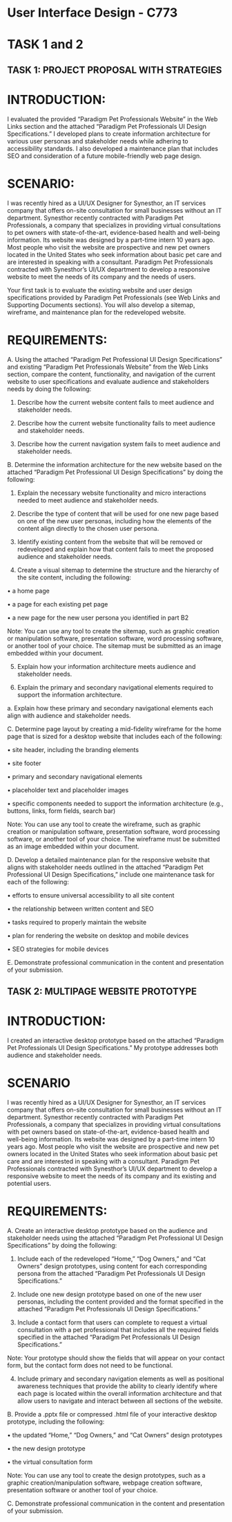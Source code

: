 # User Interface Design - C773
# TASK 1 and 2


## TASK 1: PROJECT PROPOSAL WITH STRATEGIES

# INTRODUCTION:

I evaluated the provided “Paradigm Pet Professionals Website” in the Web Links section and the attached “Paradigm Pet Professionals UI Design Specifications.” I developed plans to create information architecture for various user personas and stakeholder needs while adhering to accessibility standards. I also developed a maintenance plan that includes SEO and consideration of a future mobile-friendly web page design.



# SCENARIO:

I was recently hired as a UI/UX Designer for Synesthor, an IT services company that offers on-site consultation for small businesses without an IT department. Synesthor recently contracted with Paradigm Pet Professionals, a company that specializes in providing virtual consultations to pet owners with state-of-the-art, evidence-based health and well-being information. Its website was designed by a part-time intern 10 years ago. Most people who visit the website are prospective and new pet owners located in the United States who seek information about basic pet care and are interested in speaking with a consultant. Paradigm Pet Professionals contracted with Synesthor’s UI/UX department to develop a responsive website to meet the needs of its company and the needs of users.

Your first task is to evaluate the existing website and user design specifications provided by Paradigm Pet Professionals (see Web Links and Supporting Documents sections). You will also develop a sitemap, wireframe, and maintenance plan for the redeveloped website.


# REQUIREMENTS:

A.  Using the attached “Paradigm Pet Professional UI Design Specifications” and existing “Paradigm Pet Professionals Website” from the Web Links section, compare the content, functionality, and navigation of the current website to user specifications and evaluate audience and stakeholders needs by doing the following:

1.  Describe how the current website content fails to meet audience and stakeholder needs.

2.  Describe how the current website functionality fails to meet audience and stakeholder needs.

3.  Describe how the current navigation system fails to meet audience and stakeholder needs.

 

B.  Determine the information architecture for the new website based on the attached “Paradigm Pet Professional UI Design Specifications” by doing the following:

1.  Explain the necessary website functionality and micro interactions needed to meet audience and stakeholder needs.

2.  Describe the type of content that will be used for one new page based on one of the new user personas, including how the elements of the content align directly to the chosen user persona.

3.  Identify existing content from the website that will be removed or redeveloped and explain how that content fails to meet the proposed audience and stakeholder needs.

4.  Create a visual sitemap to determine the structure and the hierarchy of the site content, including the following:

•  a home page

•  a page for each existing pet page

•  a new page for the new user persona you identified in part B2

 

Note: You can use any tool to create the sitemap, such as graphic creation or manipulation software, presentation software, word processing software, or another tool of your choice. The sitemap must be submitted as an image embedded within your document.

 

5.  Explain how your information architecture meets audience and stakeholder needs.

6.  Explain the primary and secondary navigational elements required to support the information architecture.

a.  Explain how these primary and secondary navigational elements each align with audience and stakeholder needs.

 

C.  Determine page layout by creating a mid-fidelity wireframe for the home page that is sized for a desktop website that includes each of the following:

•  site header, including the branding elements

•  site footer 

•  primary and secondary navigational elements 

•  placeholder text and placeholder images

•  specific components needed to support the information architecture (e.g., buttons, links, form fields, search bar)

 

Note: You can use any tool to create the wireframe, such as graphic creation or manipulation software, presentation software, word processing software, or another tool of your choice. The wireframe must be submitted as an image embedded within your document.

 

D.  Develop a detailed maintenance plan for the responsive website that aligns with stakeholder needs outlined in the attached “Paradigm Pet Professional UI Design Specifications,” include one maintenance task for each of the following:

•  efforts to ensure universal accessibility to all site content 

•  the relationship between written content and SEO

•  tasks required to properly maintain the website

•  plan for rendering the website on desktop and mobile devices

•  SEO strategies for mobile devices

 

E.  Demonstrate professional communication in the content and presentation of your submission.




## TASK 2: MULTIPAGE WEBSITE PROTOTYPE


# INTRODUCTION:

I created an interactive desktop prototype based on the attached “Paradigm Pet Professionals UI Design Specifications.” My prototype addresses both audience and stakeholder needs.


# SCENARIO

I was recently hired as a UI/UX Designer for Synesthor, an IT services company that offers on-site consultation for small businesses without an IT department. Synesthor recently contracted with Paradigm Pet Professionals, a company that specializes in providing virtual consultations with pet owners based on state-of-the-art, evidence-based health and well-being information. Its website was designed by a part-time intern 10 years ago. Most people who visit the website are prospective and new pet owners located in the United States who seek information about basic pet care and are interested in speaking with a consultant. Paradigm Pet Professionals contracted with Synesthor’s UI/UX department to develop a responsive website to meet the needs of its company and its existing and potential users.



# REQUIREMENTS:

A.  Create an interactive desktop prototype based on the audience and stakeholder needs using the attached “Paradigm Pet Professional UI Design Specifications” by doing the following:

1.  Include each of the redeveloped “Home,” “Dog Owners,” and “Cat Owners” design prototypes, using content for each corresponding persona from the attached “Paradigm Pet Professionals UI Design Specifications.”

2.  Include one new design prototype based on one of the new user personas, including the content provided and the format specified in the attached “Paradigm Pet Professionals UI Design Specifications.”

3.  Include a contact form that users can complete to request a virtual consultation with a pet professional that includes all the required fields specified in the attached “Paradigm Pet Professionals UI Design Specifications.”




Note: Your prototype should show the fields that will appear on your contact form, but the contact form does not need to be functional.



4.  Include primary and secondary navigation elements as well as positional awareness techniques that provide the ability to clearly identify where each page is located within the overall information architecture and that allow users to navigate and interact between all sections of the website. 

 

B.  Provide a .pptx file or compressed .html file of your interactive desktop prototype, including the following:

•  the updated “Home,” “Dog Owners,” and “Cat Owners” design prototypes

•  the new design prototype

•  the virtual consultation form

 

Note: You can use any tool to create the design prototypes, such as a graphic creation/manipulation software, webpage creation software, presentation software or another tool of your choice.

 

C.  Demonstrate professional communication in the content and presentation of your submission.
